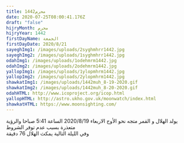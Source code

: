 ```yaml
---
title: محرم1442
date: 2020-07-25T08:00:41.176Z
draft: "false"
hijryMonth: محرم
hijryYear: 1442
firstDayName: الجمعة
firstDayDate: 2020/8/21
sayeghImg1: /images/uploads/2syghmhrr1442.jpg
sayeghImg2: /images/uploads/1syghmhrr1442.jpg
odahImg1: /images/uploads/1odehmrm1442.jpg
odahImg2: /images/uploads/2odehmrm1442.jpg
yallopImg1: /images/uploads/1ylopmhrm1442.jpg
yallopImg2: /images/uploads/2ylopmhrm1442.jpg
shawkatImg1: /images/uploads/1442muh_8-19-2020.gif
shawkatImg2: /images/uploads/1442muh_8-20-2020.gif
odahHTML: http://www.icoproject.org/icop.html
yallopHTML: http://astro.ukho.gov.uk/moonwatch/index.html
shawkatHTML: https://www.moonsighting.com/
---
```

يولد الهلال و القمر متجه نحو الأوج الاربعاء 2020/8/19 الساعة 5:41 صباحا والرؤية متعذرة بسبب عدم توفر الشروط\
وفي الليلة التالية يمكث الهلال 76 دقيقة